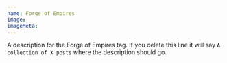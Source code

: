 ```yaml
---
name: Forge of Empires
image:
imageMeta:
---
```

A description for the Forge of Empires tag. If you delete this line it will say
`A collection of X posts` where the description should go.
